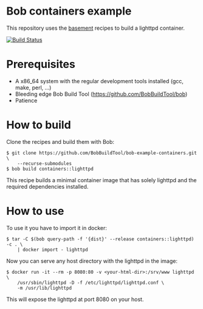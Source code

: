 # Bob containers example

This repository uses the [basement](https://github.com/BobBuildTool/basement)
recipes to build a lighttpd container.

[![Build Status](https://ci.bobbuildtool.dev/jenkins/buildStatus/icon?job=example-containers-containers__lighttpd)](https://ci.bobbuildtool.dev/jenkins/job/example-containers-containers__lighttpd/)

# Prerequisites

* A x86_64 system with the regular development tools installed (gcc, make,
  perl, ...)
* Bleeding edge Bob Build Tool (https://github.com/BobBuildTool/bob)
* Patience

# How to build

Clone the recipes and build them with Bob:

    $ git clone https://github.com/BobBuildTool/bob-example-containers.git \
	    --recurse-submodules
    $ bob build containers::lighttpd

This recipe builds a minimal container image that has solely lighttpd and the
required dependencies installed.

# How to use

To use it you have to import it in docker:

    $ tar -C $(bob query-path -f '{dist}' --release containers::lighttpd) -c . \
        | docker import - lighttpd

Now you can serve any host directory with the lighttpd in the image:

    $ docker run -it --rm -p 8080:80 -v <your-html-dir>:/srv/www lighttpd \
        /usr/sbin/lighttpd -D -f /etc/lighttpd/lighttpd.conf \
        -m /usr/lib/lighttpd

This will expose the lighttpd at port 8080 on your host.
